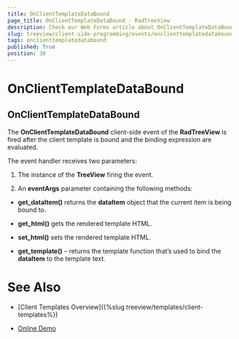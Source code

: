 ```yaml
---
title: OnClientTemplateDataBound
page_title: OnClientTemplateDataBound - RadTreeView
description: Check our Web Forms article about OnClientTemplateDataBound.
slug: treeview/client-side-programming/events/onclienttemplatedatabound
tags: onclienttemplatedatabound
published: True
position: 30
---
```


# OnClientTemplateDataBound



## OnClientTemplateDataBound

The **OnClientTemplateDataBound** client-side event of the **RadTreeView** is fired after the client template is bound and the binding expression are evaluated.

The event handler receives two parameters:

1. The instance of the **TreeView** firing the event.

1. An **eventArgs** parameter containing the following methods:

* **get_dataItem()** returns the **dataItem** object that the current item is being bound to.

* **get_html()** gets the rendered template HTML.

* **set_html()** sets the rendered template HTML.

* **get_template()** – returns the template function that’s used to bind the **dataItem** to the template text.

# See Also

 * [Client Templates Overview]({%slug treeview/templates/client-templates%})

 * [Online Demo](https://demos.telerik.com/aspnet-ajax-beta/treeview/examples/functionality/clienttemplates/defaultcs.aspx)
